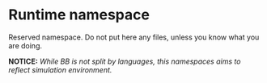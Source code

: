 # Runtime namespace

Reserved namespace. Do not put here any files, unless you know what you are
doing.

**NOTICE:** _While BB is not split by languages, this namespaces aims to reflect
  simulation environment._
